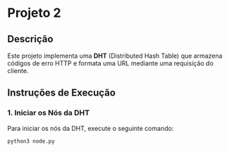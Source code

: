 # Projeto 2

## Descrição
Este projeto implementa uma **DHT** (Distributed Hash Table) que armazena códigos de erro HTTP e formata uma URL mediante uma requisição do cliente.

## Instruções de Execução

### 1. Iniciar os Nós da DHT
Para iniciar os nós da DHT, execute o seguinte comando:

```bash
python3 node.py
